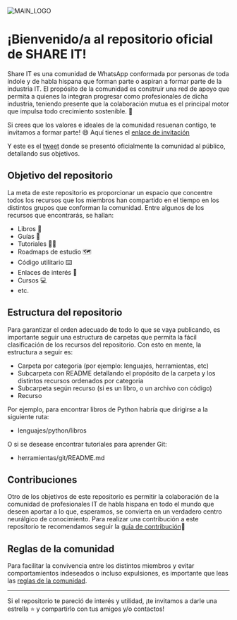 ![MAIN_LOGO](https://github.com/user-attachments/assets/60e830ed-8373-4846-bfb2-0af4b46da65e)
# ¡Bienvenido/a al repositorio oficial de SHARE IT!

Share IT es una comunidad de WhatsApp conformada por personas de toda índole y de habla hispana que forman parte o aspiran a formar parte de la industria IT. El propósito de la comunidad es construir una red de apoyo que permita a quienes la integran progresar como profesionales de dicha industria, teniendo presente que la colaboración mutua es el principal motor que impulsa todo crecimiento sostenible. 💪

Si crees que los valores e ideales de la comunidad resuenan contigo, te invitamos a formar parte! 😄 Aquí tienes el [enlace de invitación](https://chat.whatsapp.com/LlbgQpQ7EB1Hy5Rq4WhJd6)

Y este es el [tweet](https://x.com/esvdev/status/1855241302092259741) donde se presentó oficialmente la comunidad al público, detallando sus objetivos.

## Objetivo del repositorio

La meta de este repositorio es proporcionar un espacio que concentre todos los recursos que los miembros han compartido en el tiempo en los distintos grupos que conforman la comunidad. Entre algunos de los recursos que encontrarás, se hallan:
- Libros 📖
- Guías 🎯
- Tutoriales 🧑‍🎓
- Roadmaps de estudio 🗺️
- Código utilitario ⌨️
- Enlaces de interés 🔗
- Cursos 💻
- etc.

## Estructura del repositorio
Para garantizar el orden adecuado de todo lo que se vaya publicando, es importante seguir una estructura de carpetas que permita la fácil clasificación de los recursos del repositorio. Con esto en mente, la estructura a seguir es:
- Carpeta por categoría (por ejemplo: lenguajes, herramientas, etc)
- Subcarpeta con README detallando el propósito de la carpeta y los distintos recursos ordenados por categoria
- Subcarpeta según recurso (si es un libro, o un archivo con código)
- Recurso

Por ejemplo, para encontrar libros de Python habría que dirigirse a la siguiente ruta:
- lenguajes/python/libros

O si se desease encontrar tutoriales para aprender Git:
- herramientas/git/README.md

## Contribuciones
Otro de los objetivos de este repositorio es permitir la colaboración de la comunidad de profesionales IT de habla hispana en todo el mundo que deseen aportar a lo que, esperamos, se convierta en un verdadero centro neurálgico de conocimiento. Para realizar una contribución a este repositorio te recomendamos seguir la [guía de contribución](https://github.com/eliasvelazquezdev/share-it-resources/blob/main/CONTRIBUTING.md)👐

## Reglas de la comunidad
Para facilitar la convivencia entre los distintos miembros y evitar comportamientos indeseados o incluso expulsiones, es importante que leas las [reglas de la comunidad](https://github.com/eliasvelazquezdev/share-it-resources/blob/main/RULES.md).

---
Si el repositorio te pareció de interés y utilidad, ¡te invitamos a darle una estrella ⭐ y compartirlo con tus amigos y/o contactos!
